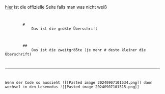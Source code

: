 [hier](https://help.obsidian.md/Editing+and+formatting/Basic+formatting+syntax) ist die offizielle Seite falls man was nicht weiß

<code class="is-loaded language-md">
	<span class="token title important">
		<span class="token punctuation">#</span>
			Das ist die größte Überschrift <br />
	</span>
	<span class="token title important">
		<span class="token punctuation">##</span>
			Das ist die zweitgrößte (je mehr # desto kleiner die Überschrift)
	</span>

---
Wenn der Code so aussieht 
![[Pasted image 20240907101534.png]]
dann wechsel in den Lesemodus
![[Pasted image 20240907101515.png]]
